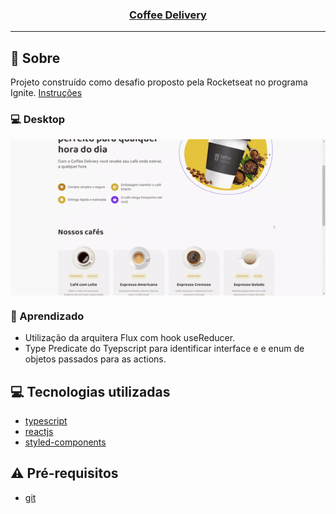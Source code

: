 
<h3 align="center">
  <a href="https://cahmoraes.github.io/coffee-delivery">Coffee Delivery</a>
</h3>

---

## :rocket: Sobre

Projeto construído como desafio proposto pela Rocketseat no programa Ignite. 
<a href="https://efficient-sloth-d85.notion.site/Desafio-02-Coffee-Delivery-30e42a21fdb44b09a85244fc2c3dbdf9">Instruções</a>

### :computer: Desktop
<img align="center" src="https://github.com/Cahmoraes/coffee-delivery/blob/main/src/assets/demo/demo.gif" alt="Coffee Delivery">

### :book: Aprendizado
- Utilização da arquitera Flux com hook useReducer.
- Type Predicate do Tyepscript para identificar interface e e enum de objetos passados para as actions.

## :computer: Tecnologias utilizadas

- [typescript](https://www.typescriptlang.org/)
- [reactjs](https://pt-br.reactjs.org/)
- [styled-components](https://styled-components.com/)

## :warning: Pré-requisitos

- [git](https://git-scm.com/)
